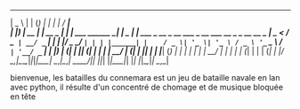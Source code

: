 
  ____        _        _ _ _                _               _____                                                 
 |  _ \      | |      (_) | |              | |             / ____|                                                
 | |_) | __ _| |_ __ _ _| | | ___ ______ __| |_   _ ______| |     ___  _ __  _ __   ___ _ __ ___   __ _ _ __ __ _ 
 |  _ < / _` | __/ _` | | | |/ _ \______/ _` | | | |______| |    / _ \| '_ \| '_ \ / _ \ '_ ` _ \ / _` | '__/ _` |
 | |_) | (_| | || (_| | | | |  __/     | (_| | |_| |      | |___| (_) | | | | | | |  __/ | | | | | (_| | | | (_| |
 |____/ \__,_|\__\__,_|_|_|_|\___|      \__,_|\__,_|       \_____\___/|_| |_|_| |_|\___|_| |_| |_|\__,_|_|  \__,_|
                                                                                                                  
                                                                                                                  



bienvenue, les batailles du connemara est un jeu de bataille navale en lan avec python, il résulte d'un concentré de chomage et de musique bloquée en tête 
